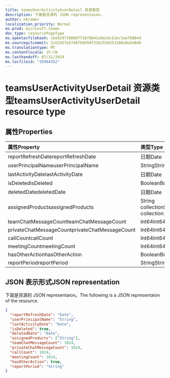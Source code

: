```yaml
---
title: teamsUserActivityUserDetail 资源类型
description: 下面是资源的 JSON representaion。
author: nkramer
localization_priority: Normal
ms.prod: microsoft-teams
doc_type: resourcePageType
ms.openlocfilehash: cbe6297388907f28f8841e0a1dcb2ec3ae788844
ms.sourcegitcommit: 2c62457e57467b8d50f21b255b553106a9a5d8d6
ms.translationtype: MT
ms.contentlocale: zh-CN
ms.lasthandoff: 07/31/2019
ms.locfileid: "35964352"
---
```

# <a name="teamsuseractivityuserdetail-resource-type"></a><span data-ttu-id="9d30c-103">teamsUserActivityUserDetail 资源类型</span><span class="sxs-lookup"><span data-stu-id="9d30c-103">teamsUserActivityUserDetail resource type</span></span>

## <a name="properties"></a><span data-ttu-id="9d30c-104">属性</span><span class="sxs-lookup"><span data-stu-id="9d30c-104">Properties</span></span>

| <span data-ttu-id="9d30c-105">属性</span><span class="sxs-lookup"><span data-stu-id="9d30c-105">Property</span></span>                | <span data-ttu-id="9d30c-106">类型</span><span class="sxs-lookup"><span data-stu-id="9d30c-106">Type</span></span>              |
| :---------------------- | :---------------- |
| <span data-ttu-id="9d30c-107">reportRefreshDate</span><span class="sxs-lookup"><span data-stu-id="9d30c-107">reportRefreshDate</span></span>       | <span data-ttu-id="9d30c-108">日期</span><span class="sxs-lookup"><span data-stu-id="9d30c-108">Date</span></span>              |
| <span data-ttu-id="9d30c-109">userPrincipalName</span><span class="sxs-lookup"><span data-stu-id="9d30c-109">userPrincipalName</span></span>       | <span data-ttu-id="9d30c-110">String</span><span class="sxs-lookup"><span data-stu-id="9d30c-110">String</span></span>            |
| <span data-ttu-id="9d30c-111">lastActivityDate</span><span class="sxs-lookup"><span data-stu-id="9d30c-111">lastActivityDate</span></span>        | <span data-ttu-id="9d30c-112">日期</span><span class="sxs-lookup"><span data-stu-id="9d30c-112">Date</span></span>              |
| <span data-ttu-id="9d30c-113">isDeleted</span><span class="sxs-lookup"><span data-stu-id="9d30c-113">isDeleted</span></span>               | <span data-ttu-id="9d30c-114">Boolean</span><span class="sxs-lookup"><span data-stu-id="9d30c-114">Boolean</span></span>           |
| <span data-ttu-id="9d30c-115">deletedDate</span><span class="sxs-lookup"><span data-stu-id="9d30c-115">deletedDate</span></span>             | <span data-ttu-id="9d30c-116">日期</span><span class="sxs-lookup"><span data-stu-id="9d30c-116">Date</span></span>              |
| <span data-ttu-id="9d30c-117">assignedProducts</span><span class="sxs-lookup"><span data-stu-id="9d30c-117">assignedProducts</span></span>        | <span data-ttu-id="9d30c-118">String collection</span><span class="sxs-lookup"><span data-stu-id="9d30c-118">String collection</span></span> |
| <span data-ttu-id="9d30c-119">teamChatMessageCount</span><span class="sxs-lookup"><span data-stu-id="9d30c-119">teamChatMessageCount</span></span>    | <span data-ttu-id="9d30c-120">Int64</span><span class="sxs-lookup"><span data-stu-id="9d30c-120">Int64</span></span>             |
| <span data-ttu-id="9d30c-121">privateChatMessageCount</span><span class="sxs-lookup"><span data-stu-id="9d30c-121">privateChatMessageCount</span></span> | <span data-ttu-id="9d30c-122">Int64</span><span class="sxs-lookup"><span data-stu-id="9d30c-122">Int64</span></span>             |
| <span data-ttu-id="9d30c-123">callCount</span><span class="sxs-lookup"><span data-stu-id="9d30c-123">callCount</span></span>               | <span data-ttu-id="9d30c-124">Int64</span><span class="sxs-lookup"><span data-stu-id="9d30c-124">Int64</span></span>             |
| <span data-ttu-id="9d30c-125">meetingCount</span><span class="sxs-lookup"><span data-stu-id="9d30c-125">meetingCount</span></span>            | <span data-ttu-id="9d30c-126">Int64</span><span class="sxs-lookup"><span data-stu-id="9d30c-126">Int64</span></span>             |
| <span data-ttu-id="9d30c-127">hasOtherAction</span><span class="sxs-lookup"><span data-stu-id="9d30c-127">hasOtherAction</span></span>          | <span data-ttu-id="9d30c-128">Boolean</span><span class="sxs-lookup"><span data-stu-id="9d30c-128">Boolean</span></span>           |
| <span data-ttu-id="9d30c-129">reportPeriod</span><span class="sxs-lookup"><span data-stu-id="9d30c-129">reportPeriod</span></span>            | <span data-ttu-id="9d30c-130">String</span><span class="sxs-lookup"><span data-stu-id="9d30c-130">String</span></span>            |

## <a name="json-representation"></a><span data-ttu-id="9d30c-131">JSON 表示形式</span><span class="sxs-lookup"><span data-stu-id="9d30c-131">JSON representation</span></span>

<span data-ttu-id="9d30c-132">下面是资源的 JSON representaion。</span><span class="sxs-lookup"><span data-stu-id="9d30c-132">The following is a JSON representaion of the resource.</span></span>

<!-- {
  "blockType": "resource",
  "@odata.type": "microsoft.graph.teamsUserActivityUserDetail"
} -->

```json
{
  "reportRefreshDate": "Date", 
  "userPrincipalName": "String", 
  "lastActivityDate": "Date", 
  "isDeleted": true, 
  "deletedDate": "Date", 
  "assignedProducts": ["String"],
  "teamChatMessageCount": 1024, 
  "privateChatMessageCount": 1024, 
  "callCount": 1024, 
  "meetingCount": 1024, 
  "hasOtherAction": true, 
  "reportPeriod": "String"
}
```
